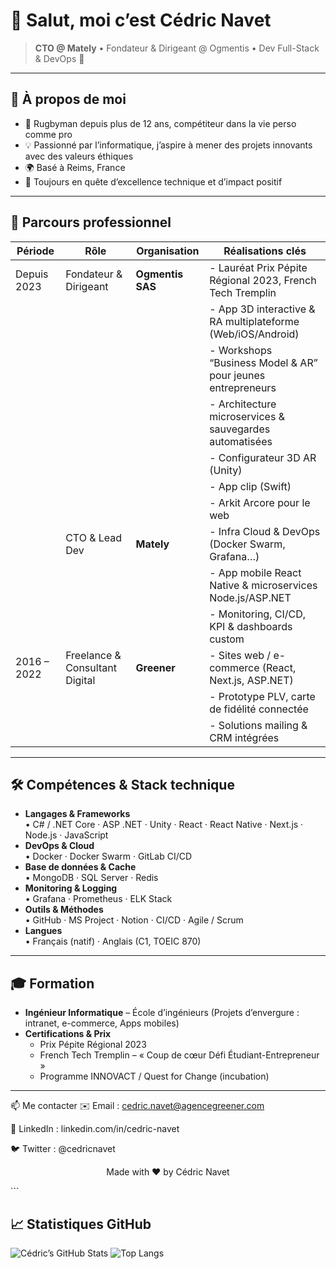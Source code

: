 # 👋 Salut, moi c’est Cédric Navet

> **CTO @ Mately** • Fondateur & Dirigeant @ Ogmentis • Dev Full-Stack & DevOps 🚀

---

## 📖 À propos de moi

- 🏉 Rugbyman depuis plus de 12 ans, compétiteur dans la vie perso comme pro  
- 💡 Passionné par l’informatique, j’aspire à mener des projets innovants avec des valeurs éthiques  
- 🌍 Basé à Reims, France  
- 🎯 Toujours en quête d’excellence technique et d’impact positif

---

## 💼 Parcours professionnel

| Période       | Rôle                            | Organisation         | Réalisations clés                                 |
|---------------|---------------------------------|----------------------|---------------------------------------------------|
| Depuis 2023   | Fondateur & Dirigeant           | **Ogmentis SAS**     | - Lauréat Prix Pépite Régional 2023, French Tech Tremplin  
|               |                                 |                      | - App 3D interactive & RA multiplateforme (Web/iOS/Android)  
|               |                                 |                      | - Workshops “Business Model & AR” pour jeunes entrepreneurs |
|               |                                 |                      | - Architecture microservices & sauvegardes automatisées |
|               |                                 |                      | - Configurateur 3D AR (Unity)  |
|               |                                 |                      | - App clip (Swift) |
|               |                                 |                      | - Arkit Arcore pour le web |
|               | CTO & Lead Dev                  | **Mately**           | - Infra Cloud & DevOps (Docker Swarm, Grafana…)  
|               |                                 |                      | - App mobile React Native & microservices Node.js/ASP.NET  
|               |                                 |                      | - Monitoring, CI/CD, KPI & dashboards custom      |
| 2016 – 2022   | Freelance & Consultant Digital  | **Greener**          | - Sites web / e-commerce (React, Next.js, ASP.NET)  
|               |                                 |                      | - Prototype PLV, carte de fidélité connectée  
|               |                                 |                      | - Solutions mailing & CRM intégrées               |

---

## 🛠️ Compétences & Stack technique

- **Langages & Frameworks**  
  • C# / .NET Core · ASP .NET · Unity · React · React Native · Next.js · Node.js · JavaScript  
- **DevOps & Cloud**  
  • Docker · Docker Swarm · GitLab CI/CD  
- **Base de données & Cache**  
  • MongoDB · SQL Server · Redis  
- **Monitoring & Logging**  
  • Grafana · Prometheus · ELK Stack  
- **Outils & Méthodes**  
  • GitHub · MS Project · Notion · CI/CD · Agile / Scrum  
- **Langues**  
  • Français (natif) · Anglais (C1, TOEIC 870)

---

## 🎓 Formation

- **Ingénieur Informatique** – École d’ingénieurs (Projets d’envergure : intranet, e-commerce, Apps mobiles)  
- **Certifications & Prix**  
  - Prix Pépite Régional 2023  
  - French Tech Tremplin – « Coup de cœur Défi Étudiant-Entrepreneur »  
  - Programme INNOVACT / Quest for Change (incubation)

---

📫 Me contacter
✉️ Email : cedric.navet@agencegreener.com

🔗 LinkedIn : linkedin.com/in/cedric-navet

🐦 Twitter : @cedricnavet

<p align="center"> Made with ❤️ by Cédric Navet </p> ```

## 📈 Statistiques GitHub

![Cédric’s GitHub Stats](https://github-readme-stats.vercel.app/api?username=CedricNavet&show_icons=true&theme=radical)
![Top Langs](https://github-readme-stats.vercel.app/api/top-langs/?username=CedricNavet&layout=compact&theme=radical)

```md
